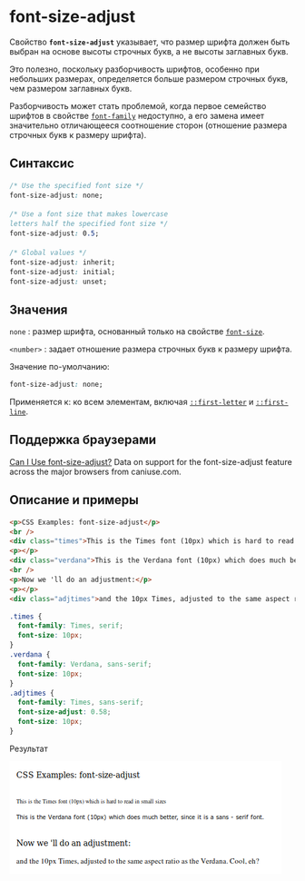# font-size-adjust

Свойство **`font-size-adjust`** указывает, что размер шрифта должен быть выбран на основе высоты строчных букв, а не высоты заглавных букв.

Это полезно, поскольку разборчивость шрифтов, особенно при небольших размерах, определяется больше размером строчных букв, чем размером заглавных букв.

Разборчивость может стать проблемой, когда первое семейство шрифтов в свойстве [`font-family`](font-family.md) недоступно, а его замена имеет значительно отличающееся соотношение сторон (отношение размера строчных букв к размеру шрифта).

## Синтаксис

```css
/* Use the specified font size */
font-size-adjust: none;

/* Use a font size that makes lowercase
letters half the specified font size */
font-size-adjust: 0.5;

/* Global values */
font-size-adjust: inherit;
font-size-adjust: initial;
font-size-adjust: unset;
```

## Значения

`none`
: размер шрифта, основанный только на свойстве [`font-size`](font-size.md).

`<number>`
: задает отношение размера строчных букв к размеру шрифта.

Значение по-умолчанию:

```css
font-size-adjust: none;
```

Применяется к: ко всем элементам, включая [`::first-letter`](pseudo-element-first-letter.md) и [`::first-line`](pseudo-element-first-line.md).

## Поддержка браузерами

<p class="ciu_embed" data-feature="font-size-adjust" data-periods="future_1,current,past_1,past_2">
  <a href="http://caniuse.com/#feat=font-size-adjust">Can I Use font-size-adjust?</a> Data on support for the font-size-adjust feature across the major browsers from caniuse.com.
</p>

## Описание и примеры

```html tab="HTML"
<p>CSS Examples: font-size-adjust</p>
<br />
<div class="times">This is the Times font (10px) which is hard to read in small sizes</div>
<p></p>
<div class="verdana">This is the Verdana font (10px) which does much better, since it is a sans - serif font.</div>
<br />
<p>Now we 'll do an adjustment:</p>
<p></p>
<div class="adjtimes">and the 10px Times, adjusted to the same aspect ratio as the Verdana. Cool, eh?</div>
```

```css tab="CSS"
.times {
  font-family: Times, serif;
  font-size: 10px;
}
.verdana {
  font-family: Verdana, sans-serif;
  font-size: 10px;
}
.adjtimes {
  font-family: Times, sans-serif;
  font-size-adjust: 0.58;
  font-size: 10px;
}
```

Результат

![Результат работы свойства font-size-adjust](font-size-adjust.png)
